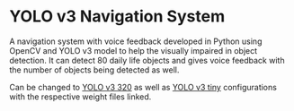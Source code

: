 # YOLO v3 Navigation System

A navigation system with voice feedback developed in Python using OpenCV and YOLO v3 model to help the visually impaired in object detection. It can detect 80 daily life objects and gives voice feedback with the number of objects being detected as well.

Can be changed to <a href="https://pjreddie.com/media/files/yolov3.weights">YOLO v3 320</a> as well as <a href="https://pjreddie.com/media/files/yolov3-tiny.weights">YOLO v3 tiny</a> configurations with the respective weight files linked.
